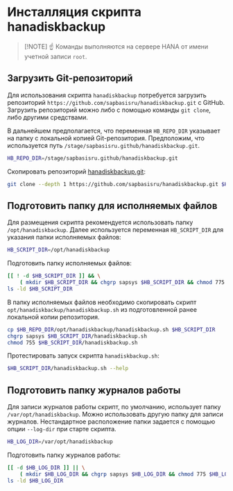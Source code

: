 Инсталляция скрипта hanadiskbackup
==================================

>[!NOTE] :point_up:
>Команды выполняются на сервере HANA от имени учетной записи `root`.

Загрузить Git-репозиторий
-------------------------

Для использования скрипта `hanadiskbackup` потребуется загрузить репозиторий
`https://github.com/sapbasisru/hanadiskbackup.git`
с GitHub.
Загрузить репозиторий можно либо с помощью команды `git clone`, либо другими средствами.

В дальнейшем предполагается,
что переменная `HB_REPO_DIR` указывает на папку с локальной копией Git-репозитория.
Предположим, что используется путь
`/stage/sapbasisru.github/hanadiskbackup.git`.

```bash
HB_REPO_DIR=/stage/sapbasisru.github/hanadiskbackup.git
```

Скопировать репозиторий [hanadiskbackup.git](https://github.com/sapbasisru/hanadiskbackup.git):

```bash
git clone --depth 1 https://github.com/sapbasisru/hanadiskbackup.git $HB_REPO_DIR
```

Подготовить папку для исполняемых файлов
----------------------------------------

Для размещения скрипта рекомендуется использовать папку
`/opt/hanadiskbackup`.
Далее используется переменная `HB_SCRIPT_DIR` для указания папки исполняемых файлов:

```bash
HB_SCRIPT_DIR=/opt/hanadiskbackup
```

Подготовить папку исполняемых файлов:

```bash
[[ ! -d $HB_SCRIPT_DIR ]] && \
    ( mkdir $HB_SCRIPT_DIR && chgrp sapsys $HB_SCRIPT_DIR && chmod 775 $HB_SCRIPT_DIR )
ls -ld $HB_SCRIPT_DIR
```

В папку исполняемых файлов необходимо скопировать скрипт
`opt/hanadiskbackup/hanadiskbackup.sh`
из подготовленной ранее локальной копии репозитория.

```bash
cp $HB_REPO_DIR/opt/hanadiskbackup/hanadiskbackup.sh $HB_SCRIPT_DIR
chgrp sapsys $HB_SCRIPT_DIR/hanadiskbackup.sh
chmod 755 $HB_SCRIPT_DIR/hanadiskbackup.sh
```

Протестировать запуск скрипта `hanadiskbackup.sh`:

```sh
$HB_SCRIPT_DIR/hanadiskbackup.sh --help
```

Подготовить папку журналов работы
---------------------------------

Для записи журналов работы скрипт, по умолчанию,
использует папку `/var/opt/hanadiskbackup`.
Можно использовать другую папку для записи журналов.
Нестандартное расположение папки задается с помощью опции `--log-dir` при старте скрипта.

```bash
HB_LOG_DIR=/var/opt/hanadiskbackup
```

Подготовить папку журналов работы:

```bash
[[ -d $HB_LOG_DIR ]] || \
    ( mkdir $HB_LOG_DIR && chgrp sapsys $HB_LOG_DIR && chmod 775 $HB_LOG_DIR )
ls -ld $HB_LOG_DIR
```
